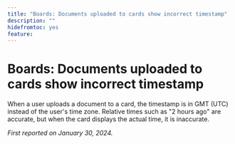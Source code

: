 ```yaml
---
title: "Boards: Documents uploaded to cards show incorrect timestamp"
description: ""
hidefromtoc: yes
feature: 
---
```


# Boards: Documents uploaded to cards show incorrect timestamp

When a user uploads a document to a card, the timestamp is in GMT (UTC) instead of the user's time zone. Relative times such as "2 hours ago" are accurate, but when the card displays the actual time, it is inaccurate.

_First reported on January 30, 2024._
